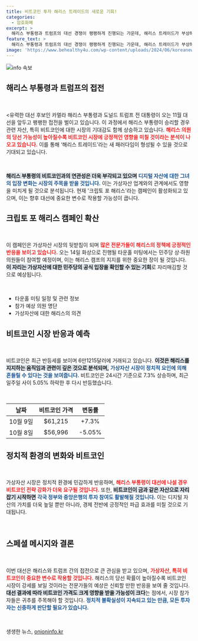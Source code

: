 ```yaml
---
title: 비트코인 투자 해리스 트레이드의 새로운 기회!
categories:
  - 암호화폐
excerpt: >
  해리스 부통령과 트럼프의 대선 경쟁이 팽팽하게 진행되는 가운데, 해리스 트레이드가 부상하고 있습니다. 비트코인이 해리스를 지지하는 민주당 캠프의 입장에서 어떤 역할을 할지 주목됩니다.
feature_text: >
  해리스 부통령과 트럼프의 대선 경쟁이 팽팽하게 진행되는 가운데, 해리스 트레이드가 부상하고 있습니다. 비트코인이 해리스를 지지하는 민주당 캠프의 입장에서 어떤 역할을 할지 주목됩니다.
image: 'https://www.behealthy4u.com/wp-content/uploads/2024/06/koreanews.jpg'
---
```


<p><img src="https://www.behealthy4u.com/wp-content/uploads/2024/06/koreanews.jpg" alt="info 속보" /></p>

<h2 data-ke-size="size26">해리스 부통령과 트럼프의 접전</h2>

<p data-ke-size="size16">&nbsp;</p>

<p>&lt;유력한 대선 후보인 카멀라 해리스 부통령과 도널드 트럼프 전 대통령이 오는 11월 대선을 앞두고 팽팽한 접전을 벌이고 있습니다. 이 과정에서 해리스 부통령이 승리할 경우 관련 자산, 특히 비트코인에 대한 시장의 기대감도 함께 상승하고 있습니다. <b><span style="color: #ee2323;">해리스 의원의 당선 가능성이 높아질수록 비트코인 시장에 긍정적인 영향을 미칠 것이라는 분석이 나오고 있습니다.</span></b> 이를 통해 ‘해리스 트레이드’라는 새 패러다임이 형성될 수 있을 것으로 기대되고 있습니다.</p></p>

<p data-ke-size="size16">&nbsp;</p>

<p><b><span style="background-color: #21538527;">해리스 부통령의 비트코인과의 연관성은 더욱 부각되고 있으며</span></b> <b><span style="color: #1a5490;">디지털 자산에 대한 그녀의 입장 변화는 시장의 주목을 받을 것입니다.</span></b> 이는 가상자산 업계와의 관계에서도 영향을 미치게 될 것으로 분석됩니다. 현재 '크립토 포 해리스'라는 캠페인이 활성화되고 있으며, 이는 향후 대선에 중요한 변수로 작용할 가능성이 큽니다.</p>

<h2 data-ke-size="size26">크립토 포 해리스 캠페인 확산</h2>

<p data-ke-size="size16">&nbsp;</p>

<div>
    <p>이 캠페인은 가상자산 시장의 뒷받침이 되며 <b><span style="color: #ee2323;">많은 전문가들이 해리스의 정책에 긍정적인 반응을 보이고 있습니다.</span></b> 오는 14일 화상으로 진행될 타운홀 미팅에서는 민주당 상·하원 의원들이 참여할 예정이며, 이는 해리스 캠프의 지지를 위한 중요한 장이 될 것입니다. <b><span style="background-color: #21538527;">이 자리는 가상자산에 대한 민주당의 공식 입장을 확인할 수 있는 기회</span></b>로 자리매김할 것으로 예상됩니다.</p>
</div>

<p data-ke-size="size16">&nbsp;</p>

<ul>
    <li>타운홀 미팅 일정 및 관련 정보</li>
    <li>참가 예상 의원 명단</li>
    <li>가상자산에 대한 해리스의 의견</li>
</ul>

<h2 data-ke-size="size26">비트코인 시장 반응과 예측</h2>

<p data-ke-size="size16">&nbsp;</p>

<p>비트코인은 최근 반등세를 보이며 6만1215달러에 거래되고 있습니다. <b><span style="background-color: #21538527;">이것은 해리스를 지지하는 움직임과 관련이 깊은 것으로 분석되며,</span></b> <b><span style="color: #1a5490;">가상자산 시장이 정치적 요인에 의해 흔들릴 수 있다는 것을 보여줍니다.</span></b> 비트코인은 24시간 기준으로 7.3% 상승하며, 최근 일주일 사이 5.05% 하락한 후 다시 반등했습니다.</p>

<p data-ke-size="size16">&nbsp;</p>

<table style="width: 100%; border-collapse: collapse;">
    <thead>
        <tr>
            <th style="text-align: center; height: 17px;"><b>날짜</b></th>
            <th style="text-align: center; height: 17px;"><b>비트코인 가격</b></th>
            <th style="text-align: center; height: 17px;"><b>변동률</b></th>
        </tr>
    </thead>
    <tbody>
        <tr>
            <td style="text-align: center; height: 17px;">10월 9일</td>
            <td style="text-align: center; height: 17px;">$61,215</td>
            <td style="text-align: center; height: 17px;">+7.3%</td>
        </tr>
        <tr>
            <td style="text-align: center; height: 17px;">10월 8일</td>
            <td style="text-align: center; height: 17px;">$56,996</td>
            <td style="text-align: center; height: 17px;">-5.05%</td>
        </tr>
    </tbody>
</table>

<h2 data-ke-size="size26">정치적 환경의 변화와 비트코인</h2>

<p data-ke-size="size16">&nbsp;</p>

<p>가상자산 시장은 정치적 환경에 민감하게 반응하며, <b><span style="color: #ee2323;">해리스 부통령이 대선에 나설 경우 비트코인 전략 강화가 더욱 요구될 것입니다.</span></b> 또한, <b><span style="background-color: #21538527;">비트코인이 금과 같은 자산으로 자리잡기 시작하면</span></b> <b><span style="color: #1a5490;">각국 정부와 중앙은행의 투자 참여도 활발해질 것입니다.</span></b> 이는 디지털 자산의 가치를 더욱 높일 뿐만 아니라, 경제 전반에 긍정적인 파급 효과를 미칠 것으로 기대됩니다.</p>

<p data-ke-size="size16">&nbsp;</p>

<h2 data-ke-size="size26">스페셜 메시지와 결론</h2>

<p data-ke-size="size16">&nbsp;</p>

<p>이번 대선은 해리스와 트럼프 간의 접전으로 큰 관심을 받고 있으며, <b><span style="color: #ee2323;">가상자산, 특히 비트코인이 중요한 변수로 작용할 것입니다.</span></b> 해리스의 당선 확률이 높아질수록 비트코인 시장이 강세를 보일 것이라는 전문가들의 예상은 신뢰할 만한 반응을 보여 줄 것입니다. <b><span style="background-color: #21538527;">대선 결과에 따라 비트코인 가격도 크게 영향을 받을 가능성이 크다</span></b>는 점에서, 시장 참가자들은 귀추를 주목해야 할 것입니다. <b><span style="color: #1a5490;">정치적 불확실성이 지속되고 있는 만큼, 모든 투자자는 신중하게 판단할 필요가 있습니다.</span></b></p> 

<p data-ke-size="size16">&nbsp;</p>
생생한 뉴스, <a href="https://onioninfo.kr" rel="dofollow">onioninfo.kr</a>


